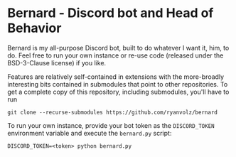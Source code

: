 # Bernard - Discord bot and Head of Behavior

Bernard is my all-purpose Discord bot, built to do whatever I want it, him, to do. Feel free to run your own instance or re-use code (released under the BSD-3-Clause license) if you like.

Features are relatively self-contained in extensions with the more-broadly interesting bits contained in submodules that point to other repositories. To get a complete copy of this repository, including submodules, you'll have to run
```
git clone --recurse-submodules https://github.com/ryanvolz/bernard
```
To run your own instance, provide your bot token as the `DISCORD_TOKEN` environment variable and execute the `bernard.py` script:
```
DISCORD_TOKEN=<token> python bernard.py
```
